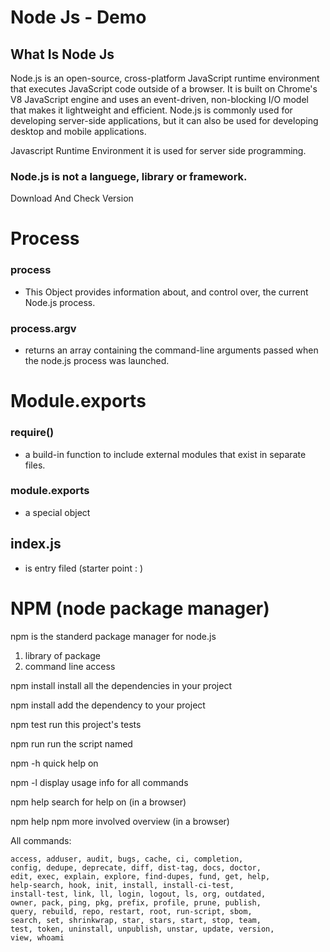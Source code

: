 # Node Js - Demo

## What Is Node Js
Node.js is an open-source, cross-platform JavaScript runtime environment that executes JavaScript code outside of a browser. It is built on Chrome's V8 JavaScript engine and uses an event-driven, non-blocking I/O model that makes it lightweight and efficient. Node.js is commonly used for developing server-side applications, but it can also be used for developing desktop and mobile applications.


Javascript Runtime Environment
it is used for server side programming.

### Node.js is not a languege, library or framework.

Download 
And Check Version


# Process

 ### process 
 - This Object provides information about, and control over, the current Node.js process.

### process.argv
- returns an array containing the command-line arguments passed when the node.js process was launched.

# Module.exports

### require()
- a build-in function to include external modules that exist in separate files.

### module.exports
- a special object

## index.js
- is entry filed (starter point : )


# NPM (node package manager)

npm is the standerd package manager for node.js
 1) library of package
 2) command line access


npm install        install all the dependencies in your project

npm install <foo>  add the <foo> dependency to your project

npm test           run this project's tests

npm run <foo>      run the script named <foo>

npm <command> -h   quick help on <command>

npm -l             display usage info for all commands

npm help <term>    search for help on <term> (in a browser)

npm help npm       more involved overview (in a browser)


All commands:

    access, adduser, audit, bugs, cache, ci, completion,
    config, dedupe, deprecate, diff, dist-tag, docs, doctor,
    edit, exec, explain, explore, find-dupes, fund, get, help,
    help-search, hook, init, install, install-ci-test,
    install-test, link, ll, login, logout, ls, org, outdated,
    owner, pack, ping, pkg, prefix, profile, prune, publish,
    query, rebuild, repo, restart, root, run-script, sbom,
    search, set, shrinkwrap, star, stars, start, stop, team,
    test, token, uninstall, unpublish, unstar, update, version,
    view, whoami
    